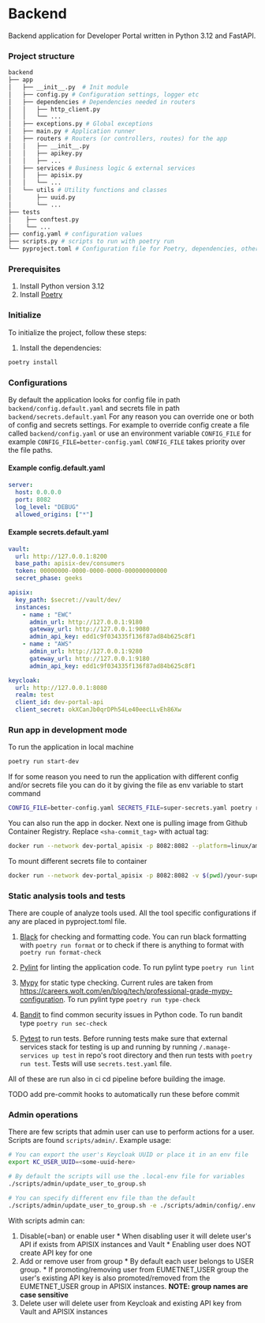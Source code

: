# Backend
Backend application for Developer Portal written in Python 3.12 and FastAPI.

### Project structure
```bash
backend
├── app
│   ├── __init__.py  # Init module
│   ├── config.py # Configuration settings, logger etc
│   ├── dependencies # Dependencies needed in routers
│   │   ├── http_client.py
│   │   └── ...
│   ├── exceptions.py # Global exceptions
│   ├── main.py # Application runner
│   ├── routers # Routers (or controllers, routes) for the app
│   │   ├── __init__.py
│   │   ├── apikey.py
│   │   ├── ...
│   ├── services # Business logic & external services
│   │   ├── apisix.py
│   │   └── ...
│   └── utils # Utility functions and classes
│       ├── uuid.py
│       └── ...
├── tests
│    ├── conftest.py
│    └── ...
├── config.yaml # configuration values
├── scripts.py # scripts to run with poetry run
└── pyproject.toml # Configuration file for Poetry, dependencies, other metadata
```
### Prerequisites

1. Install Python version 3.12
2. Install [Poetry](https://python-poetry.org) 


### Initialize

To initialize the project, follow these steps:

1. Install the dependencies:
```bash
poetry install
```


### Configurations
By default the application looks for config file in path `backend/config.default.yaml` and secrets file in path `backend/secrets.default.yaml` 
For any reason you can override one or both of config and secrets settings. For example to override config create a file called `backend/config.yaml` or use an environment variable `CONFIG_FILE` for example `CONFIG_FILE=better-config.yaml`
`CONFIG_FILE` takes priority over the file paths.

#### Example config.default.yaml
```yaml
server:
  host: 0.0.0.0
  port: 8082
  log_level: "DEBUG"
  allowed_origins: ["*"]
```

#### Example secrets.default.yaml
```yaml
vault:
  url: http://127.0.0.1:8200
  base_path: apisix-dev/consumers
  token: 00000000-0000-0000-0000-000000000000
  secret_phase: geeks

apisix:
  key_path: $secret://vault/dev/
  instances:
    - name : "EWC"
      admin_url: http://127.0.0.1:9180
      gateway_url: http://127.0.0.1:9080
      admin_api_key: edd1c9f034335f136f87ad84b625c8f1
    - name : "AWS"
      admin_url: http://127.0.0.1:9280
      gateway_url: http://127.0.0.1:9180
      admin_api_key: edd1c9f034335f136f87ad84b625c8f1

keycloak:
  url: http://127.0.0.1:8080
  realm: test
  client_id: dev-portal-api
  client_secret: okXCanJb0qrDPh54Le40eecLLvEh86Xw
```

### Run app in development mode
To run the application in local machine
```bash
poetry run start-dev
```

If for some reason you need to run the application with different config and/or secrets file you can do it by giving the file as env variable to start command
```bash
CONFIG_FILE=better-config.yaml SECRETS_FILE=super-secrets.yaml poetry run start-dev
```

You can also run the app in docker. Next one is pulling image from Github Container Registry. Replace `<sha-commit_tag>` with actual tag:
```bash
docker run --network dev-portal_apisix -p 8082:8082 --platform=linux/amd64 ghcr.io/eurodeo/dev-portal/backend:<sha-commit_tag>
```
To mount different secrets file to container
```bash
docker run --network dev-portal_apisix -p 8082:8082 -v $(pwd)/your-super-secrets.yaml:/code/secrets.yaml --platform=linux/amd64 ghcr.io/eurodeo/dev-portal/backend:<sha-commit_tag>
```

### Static analysis tools and tests

There are couple of analyze tools used. All the tool specific configurations if any are placed in pyproject.toml file.

1. [Black](https://pypi.org/project/black/) for checking and formatting code. You can run black formatting with `poetry run format` or to check if there is anything to format with `poetry run format-check`

2. [Pylint](https://pylint.readthedocs.io/en/latest/) for linting the application code. To run pylint type `poetry run lint`

3. [Mypy](https://www.mypy-lang.org/) for static type checking. Current rules are taken from https://careers.wolt.com/en/blog/tech/professional-grade-mypy-configuration. To run pylint type `poetry run type-check`

4. [Bandit](https://bandit.readthedocs.io/en/latest/) to find common security issues in Python code. To run bandit type `poetry run sec-check`

5. [Pytest](https://docs.pytest.org/en/8.0.x/index.html) to run tests. Before running tests make sure that external services stack for testing is up and running by running `/.manage-services up test` in repo's root directory and then run tests with `poetry run test`. Tests will use `secrets.test.yaml` file.

All of these are run also in ci cd pipeline before building the image.

TODO add pre-commit hooks to automatically run these before commit

### Admin operations

There are few scripts that admin user can use to perform actions for a user. Scripts are found `scripts/admin/`. Example usage:
```sh
# You can export the user's Keycloak UUID or place it in an env file
export KC_USER_UUID=<some-uuid-here>

# By default the scripts will use the .local-env file for variables
./scripts/admin/update_user_to_group.sh

# You can specify different env file than the default
./scripts/admin/update_user_to_group.sh -e ./scripts/admin/config/.env
```

With scripts admin can:
  1. Disable(=ban) or enable user
    * When disabling user it will delete user's API if exists from APISIX instances and Vault
    * Enabling user does NOT create API key for one
  2. Add or remove user from group
    * By default each user belongs to USER group.
    * If promoting/removing user from EUMETNET_USER group the user's existing API key is also promoted/removed from the EUMETNET_USER group in APISIX instances. **NOTE: group names are case sensitive**
  3. Delete user will delete user from Keycloak and existing API key from Vault and APISIX instances
